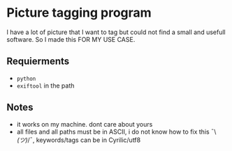 # Picture tagging program

I have a lot of picture that I want to tag but could not find a small and usefull software. So I made this FOR MY USE CASE.


## Requierments
- `python`
- `exiftool` in the path



## Notes
- it works on my machine. dont care about yours
- all files and all paths must be in ASCII, i do not know how to fix this ¯\\_(ツ)_/¯, keywords/tags can be in Cyrilic/utf8
